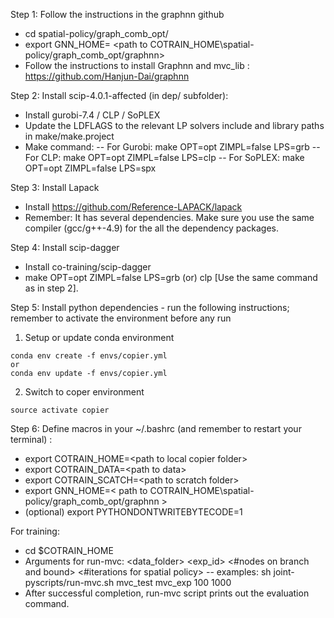 Step 1: Follow the instructions in the graphnn github
 - cd spatial-policy/graph_comb_opt/
 - export GNN_HOME= \<path to COTRAIN_HOME\spatial-policy/graph_comb_opt/graphnn\>
 - Follow the instructions to install Graphnn and mvc_lib : https://github.com/Hanjun-Dai/graphnn

Step 2: Install scip-4.0.1-affected (in dep/ subfolder):
 - Install gurobi-7.4 / CLP / SoPLEX
 - Update the LDFLAGS to the relevant LP solvers include and library paths in make/make.project
 - Make command: 
      -- For Gurobi: make OPT=opt ZIMPL=false LPS=grb 
      -- For CLP: make OPT=opt ZIMPL=false LPS=clp 
      -- For SoPLEX: make OPT=opt ZIMPL=false LPS=spx

Step 3: Install Lapack
 - Install https://github.com/Reference-LAPACK/lapack
 - Remember: It has several dependencies. Make sure you use the same compiler (gcc/g++-4.9) for the all the dependency packages.

Step 4: Install scip-dagger
 - Install co-training/scip-dagger
 - make OPT=opt ZIMPL=false LPS=grb (or) clp [Use the same command as in step 2]. 

Step 5:  Install python dependencies - run the following instructions; remember to activate the environment before any run
1) Setup or update conda environment
```
conda env create -f envs/copier.yml
or
conda env update -f envs/copier.yml
```
2) Switch to coper environment
```
source activate copier
```

Step 6: Define macros in your ~/.bashrc (and remember to restart your terminal) :
  - export COTRAIN_HOME=\<path to local copier folder\>
  - export COTRAIN_DATA=\<path to data\>
  - export COTRAIN_SCATCH=\<path to scratch folder\>
  - export GNN_HOME=\< path to COTRAIN_HOME\spatial-policy/graph_comb_opt/graphnn \>
  - (optional) export PYTHONDONTWRITEBYTECODE=1 

For training:
  - cd $COTRAIN_HOME
  - Arguments for run-mvc: <data_folder> <exp_id> <#nodes on branch and bound> <#iterations for spatial policy>
  -- examples: sh joint-pyscripts/run-mvc.sh mvc_test mvc_exp 100 1000
  - After successful completion, run-mvc script prints out the evaluation command. 
